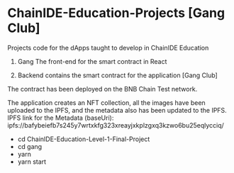 # ChainIDE-Education-Projects [Gang Club]

Projects code for the dApps taught to develop in ChainIDE Education

1. Gang
   The front-end for the smart contract in React

2. Backend
   contains the smart contract for the application [Gang Club]


The contract has been deployed on the BNB Chain Test network.

The application creates an NFT collection, all the images have been uploaded to the IPFS, and the metadata also has been updated to the IPFS.
IPFS link for the Metadata (baseUri): ipfs://bafybeiefb7s245y7wrtxkfg323xreayjxkplzgxq3kzwo6bu25eqlycciq/


- cd ChainIDE-Education-Level-1-Final-Project
- cd gang
- yarn
- yarn start


